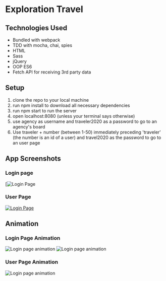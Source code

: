 # Exploration Travel

## Technologies Used
* Bundled with webpack
* TDD with mocha, chai, spies
* HTML
* Sass
* jQuery
* OOP ES6
* Fetch API for receiving 3rd party data

## Setup

1. clone the repo to your local machine
2. run npm install to download all necessary dependencies
3. run npm start to run the server
4. open localhost:8080 (unless your terminal says otherwise)
5. use agency as username and traveler2020 as a password to go to an agency's board
6. Use traveler + number (between 1-50) immediately preceding 'traveler' (the number is an id of a user) and travel2020 as the password to go to an user page

## App Screenshots
### Login page
[![Login Page](https://media.giphy.com/media/MBHa1IOOdUf7QoSarS/giphy.gif)
### User Page
[![Login Page](https://i.postimg.cc/t4jwbZ6C/Screen-Shot-2020-03-01-at-7-03-18-PM.png)](https://postimg.cc/crFXMJTV)

## Animation
### Login Page Animation
![Login page animation](https://media.giphy.com/media/ZdT8Abpw6v4pxmbqq8/giphy.gif)
![Login page animation](https://media.giphy.com/media/LShrHdO2LUolr1PqOj/giphy.gif)

### User Page Animation
![Login page animation](https://media.giphy.com/media/jtngmrWscnGiq8ABit/giphy.gif)

